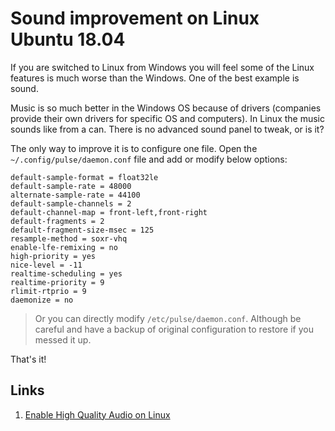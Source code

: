 # Sound improvement on Linux Ubuntu 18.04

If you are switched to Linux from Windows you will feel some of the Linux features is much worse than the Windows. One of the best example is sound.

Music is so much better in the Windows OS because of drivers (companies provide their own drivers for specific OS and computers). In Linux the music sounds like from a can. There is no advanced sound panel to tweak, or is it?

The only way to improve it is to configure one file. Open the `~/.config/pulse/daemon.conf` file and add or modify below options:

```
default-sample-format = float32le
default-sample-rate = 48000
alternate-sample-rate = 44100
default-sample-channels = 2
default-channel-map = front-left,front-right
default-fragments = 2
default-fragment-size-msec = 125
resample-method = soxr-vhq
enable-lfe-remixing = no
high-priority = yes
nice-level = -11
realtime-scheduling = yes
realtime-priority = 9
rlimit-rtprio = 9
daemonize = no
```

> Or you can directly modify `/etc/pulse/daemon.conf`. Although be careful and have a backup of original configuration to restore if you messed it up.

That's it!

## Links

1. [Enable High Quality Audio on Linux](https://medium.com/@gamunu/enable-high-quality-audio-on-linux-6f16f3fe7e1f)